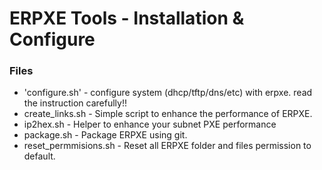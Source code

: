 ERPXE Tools - Installation & Configure
======================================

### Files

* 'configure.sh' - configure system (dhcp/tftp/dns/etc) with erpxe. read the instruction carefully!!
* create_links.sh - Simple script to enhance the performance of ERPXE.
* ip2hex.sh - Helper to enhance your subnet PXE performance
* package.sh - Package ERPXE using git.
* reset_permmisions.sh - Reset all ERPXE folder and files permission to default.